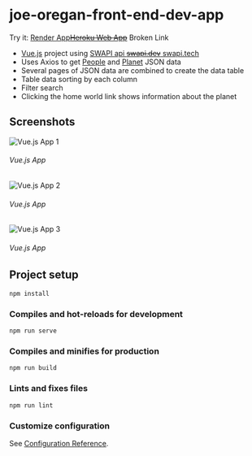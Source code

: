 # joe-oregan-front-end-dev-app

Try it: [Render App](https://vuejs-frontenddemo.onrender.com/ "See App on Render")~~[Heroku Web App](https://jor-vue-front-end.herokuapp.com/ "Old Heroku Link")~~ Broken Link

- [Vue.js](https://vuejs.org/) project using [SWAPI api ~~swapi.dev~~ swapi.tech](https://swapi.tech)
- Uses Axios to get [People](https://swapi.tech/api/people/?page=1&format=json) and [Planet](https://swapi.tech/api/planets/1/?page=1&format=json) JSON data
- Several pages of JSON data are combined to create the data table
- Table data sorting by each column
- Filter search
- Clicking the home world link shows information about the planet

## Screenshots

![Vue.js App 1](https://raw.githubusercontent.com/joeaoregan/vue-front-end-dev-app/master/screenshots/screenshot1.png "Vue.js App 1")

###### Vue.js App

![Vue.js App 2](https://raw.githubusercontent.com/joeaoregan/vue-front-end-dev-app/master/screenshots/screenshot2.png "Vue.js App 2 - Popup")

###### Vue.js App

![Vue.js App 3](https://raw.githubusercontent.com/joeaoregan/vue-front-end-dev-app/master/screenshots/screenshot3.png "Vue.js App 3")

###### Vue.js App

## Project setup

```
npm install
```

### Compiles and hot-reloads for development

```
npm run serve
```

### Compiles and minifies for production

```
npm run build
```

### Lints and fixes files

```
npm run lint
```

### Customize configuration

See [Configuration Reference](https://cli.vuejs.org/config/).
